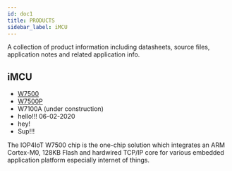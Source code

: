 ```yaml
---
id: doc1
title: PRODUCTS
sidebar_label: iMCU
---
```



A collection of product information including datasheets, source files, application notes and related application info.
## iMCU
 
  * [W7500](W7500.md)
  * [W7500P](w7500p.md)
  * W7100A (under construction)
  * hello!!! 06-02-2020
  * hey!
  * Sup!!!
  
  
  
 

The IOP4IoT W7500 chip is the one-chip solution which integrates an ARM Cortex-M0, 128KB Flash and hardwired TCP/IP core for various embedded application platform especially internet of things.

